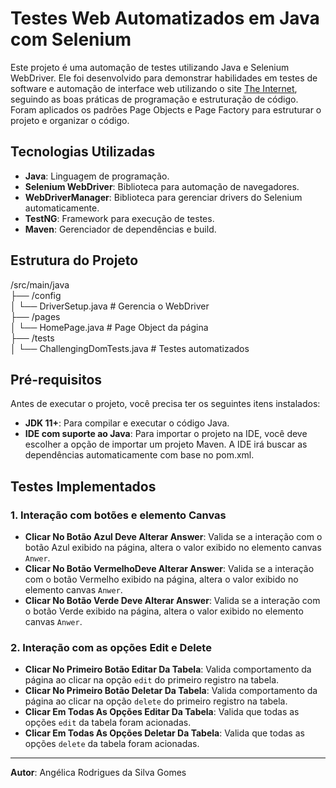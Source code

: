# Testes Web Automatizados em Java com Selenium

Este projeto é uma automação de testes utilizando Java e Selenium WebDriver. Ele foi desenvolvido para demonstrar habilidades em testes de software e automação de interface web utilizando o site [The Internet](https://the-internet.herokuapp.com/challenging_dom), seguindo as boas práticas de programação e estruturação de código. Foram aplicados os padrões Page Objects e Page Factory para estruturar o projeto e organizar o código.

## Tecnologias Utilizadas

- **Java**: Linguagem de programação.
- **Selenium WebDriver**: Biblioteca para automação de navegadores.
- **WebDriverManager**: Biblioteca para gerenciar drivers do Selenium automaticamente.
- **TestNG**: Framework para execução de testes.
- **Maven**: Gerenciador de dependências e build.

## Estrutura do Projeto

/src/main/java </br>
├── /config </br>
│ └── DriverSetup.java # Gerencia o WebDriver </br>
├── /pages </br>
│ └── HomePage.java # Page Object da página </br>
├── /tests </br>
│ └──  ChallengingDomTests.java # Testes automatizados </br>

## Pré-requisitos

Antes de executar o projeto, você precisa ter os seguintes itens instalados:

-   **JDK 11+**: Para compilar e executar o código Java.
-   **IDE com suporte ao Java**: Para importar o projeto na IDE, você deve escolher a opção de importar um projeto Maven. A IDE irá buscar as dependências automaticamente com base no pom.xml.

## Testes Implementados

### 1. Interação com botões e elemento Canvas

-   **Clicar No Botão Azul Deve Alterar Answer**: Valida se a interação com o botão Azul exibido na página, altera o valor exibido no elemento canvas `Anwer`.
-   **Clicar No Botão VermelhoDeve Alterar Answer**: Valida se a interação com o botão Vermelho exibido na página, altera o valor exibido no elemento canvas `Anwer`.
-   **Clicar No Botão Verde Deve Alterar Answer**: Valida se a interação com o botão Verde exibido na página, altera o valor exibido no elemento canvas `Anwer`.

### 2. Interação com as opções Edit e Delete

-   **Clicar No Primeiro Botão Editar Da Tabela**: Valida comportamento da página ao clicar na opção `edit` do primeiro registro na tabela.
-   **Clicar No Primeiro Botão Deletar Da Tabela**: Valida comportamento da página ao clicar na opção `delete` do primeiro registro na tabela.
-   **Clicar Em Todas As Opções Editar Da Tabela**: Valida que todas as opções `edit` da tabela foram acionadas.
-   **Clicar Em Todas As Opções Deletar Da Tabela**: Valida que todas as opções `delete` da tabela foram acionadas.

----------

**Autor**: Angélica Rodrigues da Silva Gomes

